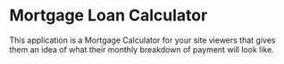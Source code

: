 # Mortgage Loan Calculator
This application is a Mortgage Calculator for your site viewers that gives them an idea of what their monthly breakdown of payment will look like.
